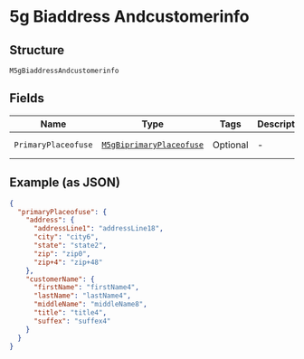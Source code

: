 
# 5g Biaddress Andcustomerinfo

## Structure

`M5gBiaddressAndcustomerinfo`

## Fields

| Name | Type | Tags | Description | Getter | Setter |
|  --- | --- | --- | --- | --- | --- |
| `PrimaryPlaceofuse` | [`M5gBiprimaryPlaceofuse`](../../doc/models/5g-biprimary-placeofuse.md) | Optional | - | M5gBiprimaryPlaceofuse getPrimaryPlaceofuse() | setPrimaryPlaceofuse(M5gBiprimaryPlaceofuse primaryPlaceofuse) |

## Example (as JSON)

```json
{
  "primaryPlaceofuse": {
    "address": {
      "addressLine1": "addressLine18",
      "city": "city6",
      "state": "state2",
      "zip": "zip0",
      "zip+4": "zip+48"
    },
    "customerName": {
      "firstName": "firstName4",
      "lastName": "lastName4",
      "middleName": "middleName8",
      "title": "title4",
      "suffex": "suffex4"
    }
  }
}
```


